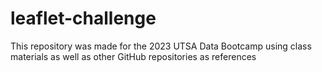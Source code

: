# leaflet-challenge

This repository was made for the 2023 UTSA Data Bootcamp using class materials as well as other GitHub repositories as references